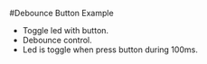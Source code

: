 #Debounce Button Example

- Toggle led with button.
- Debounce control.
- Led is toggle when press button during 100ms. 
 
